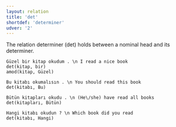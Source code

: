```yaml
---
layout: relation
title: 'det'
shortdef: 'determiner'
udver: '2'
---
```


The relation determiner (det) holds between a nominal head and its determiner.


~~~ sdparse
Güzel bir kitap okudum . \n I read a nice book
det(kitap, bir)
amod(kitap, Güzel)
~~~

~~~ sdparse
Bu kitabı okumalısın . \n You should read this book
det(kitabı, Bu)
~~~

~~~ sdparse
Bütün kitapları okudu . \n (He\/she) have read all books
det(kitapları, Bütün)
~~~

~~~ sdparse
Hangi kitabı okudun ? \n Which book did you read
det(kitabı, Hangi)
~~~
<!-- Interlanguage links updated Út zář 29 20:43:16 CEST 2020 -->
